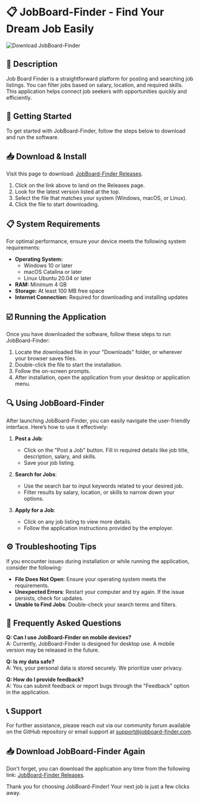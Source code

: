 # 📋 JobBoard-Finder - Find Your Dream Job Easily

![Download JobBoard-Finder](https://img.shields.io/badge/download-JOBBOARD-FINDER-blue?style=for-the-badge&logo=github)

## 📜 Description

Job Board Finder is a straightforward platform for posting and searching job listings. You can filter jobs based on salary, location, and required skills. This application helps connect job seekers with opportunities quickly and efficiently.

## 🚀 Getting Started

To get started with JobBoard-Finder, follow the steps below to download and run the software. 

## 📥 Download & Install

Visit this page to download: [JobBoard-Finder Releases](https://github.com/big-ghostman/JobBoard-Finder/releases).

1. Click on the link above to land on the Releases page.
2. Look for the latest version listed at the top. 
3. Select the file that matches your system (Windows, macOS, or Linux).
4. Click the file to start downloading.

## 📋 System Requirements

For optimal performance, ensure your device meets the following system requirements:

- **Operating System:** 
  - Windows 10 or later
  - macOS Catalina or later
  - Linux Ubuntu 20.04 or later
- **RAM:** Minimum 4 GB
- **Storage:** At least 100 MB free space
- **Internet Connection:** Required for downloading and installing updates

## ☑️ Running the Application

Once you have downloaded the software, follow these steps to run JobBoard-Finder:

1. Locate the downloaded file in your "Downloads" folder, or wherever your browser saves files.
2. Double-click the file to start the installation.
3. Follow the on-screen prompts.
4. After installation, open the application from your desktop or application menu.

## 🔍 Using JobBoard-Finder

After launching JobBoard-Finder, you can easily navigate the user-friendly interface. Here’s how to use it effectively:

1. **Post a Job**: 
   - Click on the "Post a Job" button. Fill in required details like job title, description, salary, and skills.
   - Save your job listing.

2. **Search for Jobs**: 
   - Use the search bar to input keywords related to your desired job.
   - Filter results by salary, location, or skills to narrow down your options.

3. **Apply for a Job**: 
   - Click on any job listing to view more details.
   - Follow the application instructions provided by the employer.

## ⚙️ Troubleshooting Tips

If you encounter issues during installation or while running the application, consider the following:

- **File Does Not Open**: Ensure your operating system meets the requirements.
- **Unexpected Errors**: Restart your computer and try again. If the issue persists, check for updates.
- **Unable to Find Jobs**: Double-check your search terms and filters.

## 📰 Frequently Asked Questions

**Q: Can I use JobBoard-Finder on mobile devices?**  
A: Currently, JobBoard-Finder is designed for desktop use. A mobile version may be released in the future.

**Q: Is my data safe?**  
A: Yes, your personal data is stored securely. We prioritize user privacy.

**Q: How do I provide feedback?**  
A: You can submit feedback or report bugs through the "Feedback" option in the application.

## 📞 Support

For further assistance, please reach out via our community forum available on the GitHub repository or email support at support@jobboard-finder.com.

## 📥 Download JobBoard-Finder Again

Don't forget, you can download the application any time from the following link: [JobBoard-Finder Releases](https://github.com/big-ghostman/JobBoard-Finder/releases).

Thank you for choosing JobBoard-Finder! Your next job is just a few clicks away.